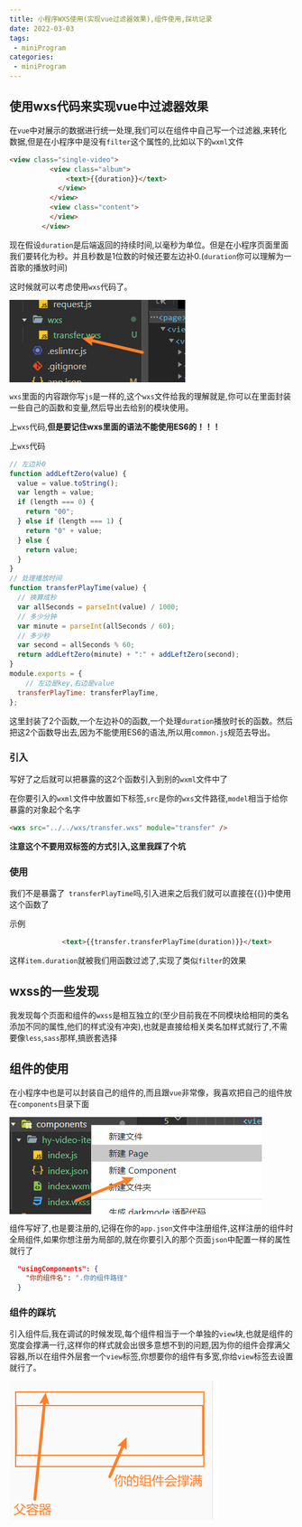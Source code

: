 ```yaml
---
title: 小程序WXS使用(实现vue过滤器效果),组件使用,踩坑记录
date: 2022-03-03
tags:
 - miniProgram
categories:
 - miniProgram
---
```

## 使用wxs代码来实现vue中过滤器效果

在`vue`中对展示的数据进行统一处理,我们可以在组件中自己写一个过滤器,来转化数据,但是在小程序中是没有`filter`这个属性的,比如以下的`wxml`文件

```html
<view class="single-video">
          <view class="album">
              <text>{{duration}}</text>
            </view>
          </view>
          <view class="content">
          </view>
        </view>
```

现在假设`duration`是后端返回的持续时间,以毫秒为单位。但是在小程序页面里面我们要转化为秒。并且秒数是1位数的时候还要左边补0.(`duration`你可以理解为一首歌的播放时间)

这时候就可以考虑使用`wxs`代码了。

<img src="../../../.vuepress/public/miniProgram/conclusion1/create_wxsfile.png" alt="加载失败" style="zoom: 100%;float:none" align="left"/>

`wxs`里面的内容跟你写`js`是一样的,这个`wxs`文件给我的理解就是,你可以在里面封装一些自己的函数和变量,然后导出去给别的模块使用。

上`wxs`代码,**但是要记住wxs里面的语法不能使用ES6的！！！**

上`wxs`代码

```js
// 左边补0
function addLeftZero(value) {
  value = value.toString();
  var length = value;
  if (length === 0) {
    return "00";
  } else if (length === 1) {
    return "0" + value;
  } else {
    return value;
  }
}
// 处理播放时间
function transferPlayTime(value) {
  // 换算成秒
  var allSeconds = parseInt(value) / 1000;
  // 多少分钟
  var minute = parseInt(allSeconds / 60);
  // 多少秒
  var second = allSeconds % 60;
  return addLeftZero(minute) + ":" + addLeftZero(second);
}
module.exports = {
    // 左边是key,右边是value
  transferPlayTime: transferPlayTime,
};

```

这里封装了2个函数,一个左边补0的函数,一个处理`duration`播放时长的函数。然后把这2个函数导出去,因为不能使用ES6的语法,所以用`common.js`规范去导出。

### 引入

写好了之后就可以把暴露的这2个函数引入到别的`wxml`文件中了

在你要引入的`wxml`文件中放置如下标签,`src`是你的`wxs`文件路径,`model`相当于给你暴露的对象起个名字

```html
<wxs src="../../wxs/transfer.wxs" module="transfer" />
```

**注意这个不要用双标签的方式引入,这里我踩了个坑**

### 使用

我们不是暴露了` transferPlayTime`吗,引入进来之后我们就可以直接在{{}}中使用这个函数了

示例

```html
             <text>{{transfer.transferPlayTime(duration)}}</text>
```

这样`item.duration`就被我们用函数过滤了,实现了类似`filter`的效果

## wxss的一些发现

我发现每个页面和组件的`wxss`是相互独立的(至少目前我在不同模块给相同的类名添加不同的属性,他们的样式没有冲突),也就是直接给相关类名加样式就行了,不需要像`less`,`sass`那样,搞嵌套选择

## 组件的使用

在小程序中也是可以封装自己的组件的,而且跟`vue`非常像，我喜欢把自己的组件放在`components`目录下面

<img src="../../../.vuepress/public/miniProgram/conclusion1/create_components.png" alt="加载失败" style="zoom: 100%;float:none" align="left"/>

组件写好了,也是要注册的,记得在你的`app.json`文件中注册组件,这样注册的组件时全局组件,如果你想注册为局部的,就在你要引入的那个页面`json`中配置一样的属性就行了

```json
  "usingComponents": {
    "你的组件名": ".你的组件路径"
  }
```

### 组件的踩坑

引入组件后,我在调试的时候发现,每个组件相当于一个单独的`view`块,也就是组件的宽度会撑满一行,这样你的样式就会出很多意想不到的问题,因为你的组件会撑满父容器,所以在组件外层套一个`view`标签,你想要你的组件有多宽,你给`view`标签去设置就行了。

<img src="../../../.vuepress/public/miniProgram/conclusion1/component_full.png" alt="加载失败" style="zoom: 100%;float:none" align="left"/>

